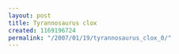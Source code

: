 ```yaml
---
layout: post
title: Tyrannosaurus clox
created: 1169196724
permalink: "/2007/01/19/tyrannosaurus_clox_0/"
---
```


